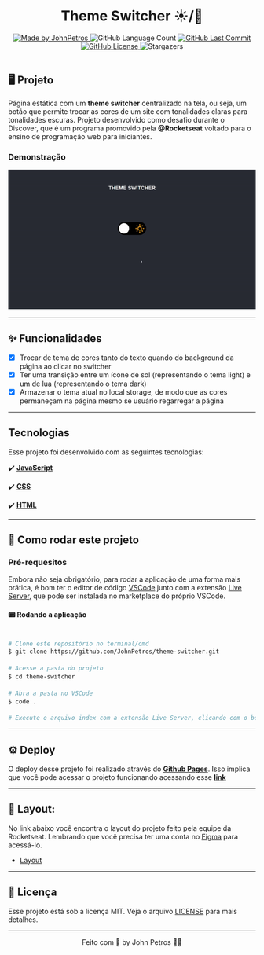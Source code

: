 <h1 align="center">
    Theme Switcher ☀️/🌙
</h1>

<div align="center">
   <a href="https://github.com/JohnPetros">
      <img alt="Made by JohnPetros" src="https://img.shields.io/badge/made%20by-JohnPetros-blueviolet">
   </a>
   <img alt="GitHub Language Count" src="https://img.shields.io/github/languages/count/JohnPetros/theme-switcher">
   <a href="https://github.com/JohnPetros/theme-switcher/commits/main">
      <img alt="GitHub Last Commit" src="https://img.shields.io/github/last-commit/JohnPetros/theme-switcher">
   </a>
  </a>
   </a>
   <a href="https://github.com/JohnPetros/theme-switcher/blob/main/LICENSE.md">
      <img alt="GitHub License" src="https://img.shields.io/github/license/JohnPetros/theme-switcher">
   </a>
    <img alt="Stargazers" src="https://img.shields.io/github/stars/JohnPetros/theme-switcher?style=social">
</div>

<br>

## 🖥️ Projeto

Página estática com um **theme switcher** centralizado na tela, ou seja, um botão que permite trocar as cores de um site com tonalidades claras para tonalidades escuras. Projeto desenvolvido como desafio durante o Discover, que é um programa promovido pela **@Rocketseat** voltado para o ensino de programação web para iniciantes.

### Demonstração
<div align="center">
    <img width="750" alt="GIF demontrando o theme switcher" src=".github/theme-switcher.gif" />
</div>

---

## ✨ Funcionalidades

- [x] Trocar de tema de cores tanto do texto quando do background da página ao clicar no switcher
- [x] Ter uma transição entre um ícone de sol (representando o tema light) e um de lua (representando o tema dark) 
- [x] Armazenar o tema atual no local storage, de modo que as cores permaneçam na página mesmo se usuário regarregar a página

---


##  Tecnologias

Esse projeto foi desenvolvido com as seguintes tecnologias:

✔️ **[JavaScript](https://developer.mozilla.org/pt-BR/docs/Web/JavaScript)**

✔️ **[CSS](https://developer.mozilla.org/pt-BR/docs/Web/CSS)**

✔️ **[HTML](https://developer.mozilla.org/pt-BR/docs/Web/HTML)**

---

## 🚀 Como rodar este projeto

### Pré-requesitos

Embora não seja obrigatório, para rodar a aplicação de uma forma mais prática, é bom ter o editor de código [VSCode](https://code.visualstudio.com/) junto com a extensão [Live Server](https://marketplace.visualstudio.com/items?itemName=ritwickdey.LiveServer), que pode ser instalada no marketplace do próprio VSCode. 

#### 📟 Rodando a aplicação

```bash

# Clone este repositório no terminal/cmd
$ git clone https://github.com/JohnPetros/theme-switcher.git

# Acesse a pasta do projeto
$ cd theme-switcher

# Abra a pasta no VSCode
$ code .

# Execute o arquivo index com a extensão Live Server, clicando com o botão direito sobre ele e depois em Open with Live Server

```

---

## ⚙️ Deploy

O deploy desse projeto foi realizado através do **[Github Pages](https://pages.github.com/)**. Isso implica que você pode acessar o projeto funcionando acessando esse **[link](https://johnpetros.github.io/super-trunfo-clash-royale/)**

---

## 🎨 Layout:
No link abaixo você encontra o layout do projeto feito pela equipe da Rocketseat. Lembrando que você precisa ter uma conta no [Figma](http://figma.com/) para acessá-lo.

- [Layout](https://www.figma.com/file/faqMNLrCBeIWJt9tXrRUpX/DD-Theme-Switcher-Copy?fuid=1063607431262423232)

---

## 📝 Licença

Esse projeto está sob a licença MIT. Veja o arquivo [LICENSE](LICENSE) para mais detalhes.

---

<p align="center">
   Feito com 💜 by John Petros 👋🏻
</p>
